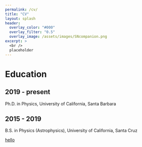 ```yaml
---
permalink: /cv/
title: "CV"
layout: splash
header:
  overlay_color: "#000"
  overlay_filter: "0.5"
  overlay_image: /assets/images/SNcompanion.png
excerpt: >
  <br />
  placeholder
---
```


# Education

## 2019 - present

Ph.D. in Physics, University of California, Santa Barbara

## 2015 - 2019

B.S. in Physics (Astrophysics), University of California, Santa Cruz

[hello](/assets/CV_Wong.pdf)

<object data="https://sunnywong314.github.io/assets/CV_Wong.pdf" width="1000" height="1000" type='application/pdf'/></object>
















